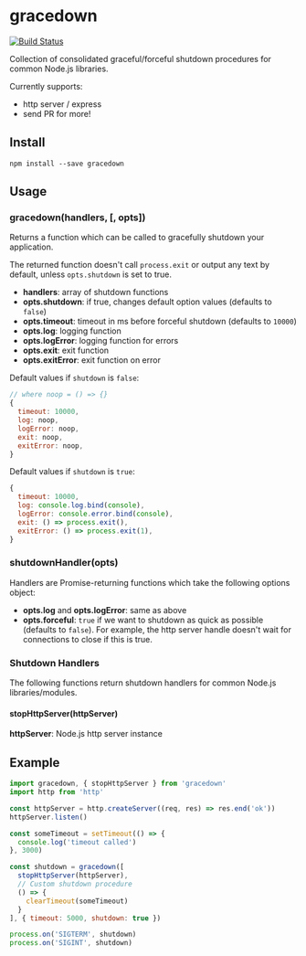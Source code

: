 # gracedown

[![Build Status](https://travis-ci.org/blockai/gracedown.svg?branch=master)](https://travis-ci.org/blockai/gracedown)

Collection of consolidated graceful/forceful shutdown procedures for
common Node.js libraries.

Currently supports:

- http server / express
- send PR for more!

## Install

```
npm install --save gracedown
```

## Usage

### gracedown(handlers, [, opts])

Returns a function which can be called to gracefully shutdown your application.

The returned function doesn't call `process.exit` or output any text by
default, unless `opts.shutdown` is set to true.

- **handlers**: array of shutdown functions
- **opts.shutdown**: if true, changes default option values (defaults to `false`)
- **opts.timeout**: timeout in ms before forceful shutdown (defaults to `10000`)
- **opts.log**: logging function
- **opts.logError**: logging function for errors
- **opts.exit**: exit function
- **opts.exitError**: exit function on error

Default values if `shutdown` is `false`:

```javascript
// where noop = () => {}
{
  timeout: 10000,
  log: noop,
  logError: noop,
  exit: noop,
  exitError: noop,
}
```

Default values if `shutdown` is `true`:

```javascript
{
  timeout: 10000,
  log: console.log.bind(console),
  logError: console.error.bind(console),
  exit: () => process.exit(),
  exitError: () => process.exit(1),
}
```

### shutdownHandler(opts)

Handlers are Promise-returning functions which take the following options object:

- **opts.log** and **opts.logError**: same as above
- **opts.forceful**: `true` if we want to shutdown as quick as possible (defaults to `false`).
    For example, the http server handle doesn't wait for connections to
    close if this is true.

### Shutdown Handlers

The following functions return shutdown handlers for common Node.js
libraries/modules.

#### stopHttpServer(httpServer)

**httpServer**: Node.js http server instance

## Example

```javascript
import gracedown, { stopHttpServer } from 'gracedown'
import http from 'http'

const httpServer = http.createServer((req, res) => res.end('ok'))
httpServer.listen()

const someTimeout = setTimeout(() => {
  console.log('timeout called')
}, 3000)

const shutdown = gracedown([
  stopHttpServer(httpServer),
  // Custom shutdown procedure
  () => {
    clearTimeout(someTimeout)
  }
], { timeout: 5000, shutdown: true })

process.on('SIGTERM', shutdown)
process.on('SIGINT', shutdown)
```
